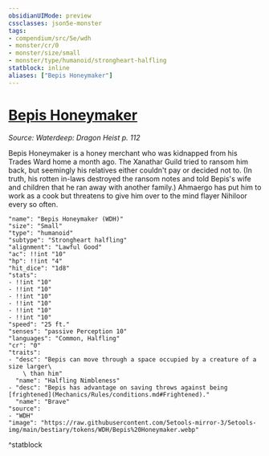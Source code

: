 ```yaml
---
obsidianUIMode: preview
cssclasses: json5e-monster
tags:
- compendium/src/5e/wdh
- monster/cr/0
- monster/size/small
- monster/type/humanoid/strongheart-halfling
statblock: inline
aliases: ["Bepis Honeymaker"]
---
```

# [Bepis Honeymaker](Mechanics\bestiary\npc/bepis-honeymaker-wdh.md)
*Source: Waterdeep: Dragon Heist p. 112*  

Bepis Honeymaker is a honey merchant who was kidnapped from his Trades Ward home a month ago. The Xanathar Guild tried to ransom him back, but seemingly his relatives either couldn't pay or decided not to. (In truth, his rotten in-laws destroyed the ransom notes and told Bepis's wife and children that he ran away with another family.) Ahmaergo has put him to work as a cook but threatens to give him over to the mind flayer Nihiloor every so often.

```statblock
"name": "Bepis Honeymaker (WDH)"
"size": "Small"
"type": "humanoid"
"subtype": "Strongheart halfling"
"alignment": "Lawful Good"
"ac": !!int "10"
"hp": !!int "4"
"hit_dice": "1d8"
"stats":
- !!int "10"
- !!int "10"
- !!int "10"
- !!int "10"
- !!int "10"
- !!int "10"
"speed": "25 ft."
"senses": "passive Perception 10"
"languages": "Common, Halfling"
"cr": "0"
"traits":
- "desc": "Bepis can move through a space occupied by a creature of a size larger\
    \ than him"
  "name": "Halfling Nimbleness"
- "desc": "Bepis has advantage on saving throws against being [frightened](Mechanics/Rules/conditions.md#Frightened)."
  "name": "Brave"
"source":
- "WDH"
"image": "https://raw.githubusercontent.com/5etools-mirror-3/5etools-img/main/bestiary/tokens/WDH/Bepis%20Honeymaker.webp"
```
^statblock